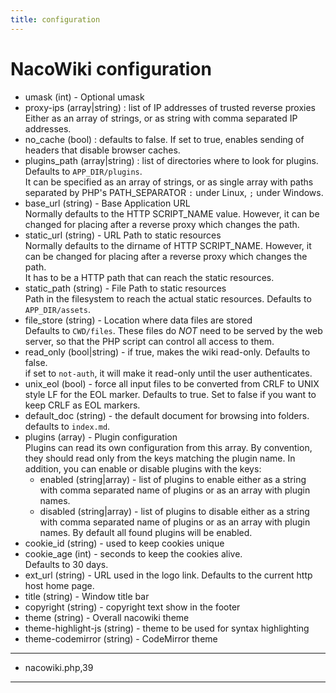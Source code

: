 ```yaml
---
title: configuration
---
```

# NacoWiki configuration


- umask (int) - Optional umask
- proxy-ips (array|string) : list of IP addresses of trusted reverse proxies
  Either as an array of strings, or as string with comma separated IP addresses.
- no_cache (bool) : defaults to false.  If set to true, enables
  sending of headers that disable browser caches.
- plugins_path (array|string) : list of directories where to look for plugins. \
  Defaults to `APP_DIR/plugins`. \
  It can be specified as an array of strings, or as single array with
  paths separated by PHP's PATH_SEPARATOR `:` under Linux, `;` under Windows.
- base_url (string) - Base Application URL \
  Normally defaults to the HTTP SCRIPT_NAME value.  However, it can
  be changed for placing after a reverse proxy which changes the path.
- static_url (string) - URL Path to static resources \
  Normally defaults to the dirname of HTTP SCRIPT_NAME.  However, it can
  be changed for placing after a reverse proxy which changes the path. \
  It has to be a HTTP path that can reach the static resources.
- static_path (string) - File Path to static resources \
  Path in the filesystem to reach the actual static resources.  Defaults
  to `APP_DIR/assets`.
- file_store (string) -  Location where data files are stored \
  Defaults to `CWD/files`.  These files do *NOT* need to be served
  by the web server, so that the PHP script can control all access
  to them.
- read_only (bool|string) - if true, makes the wiki read-only.  Defaults to false. \
  if set to `not-auth`, it will make it read-only until the user
  authenticates.
- unix_eol (bool) - force all input files to be converted from CRLF to UNIX style
  LF for the EOL marker.  Defaults to true.  Set to false if you want
  to keep CRLF as EOL markers.
- default_doc (string) - the default document for browsing into folders. \
  defaults to `index.md`.
- plugins (array) - Plugin configuration \
  Plugins can read its own configuration from this array. By
  convention, they should read only from the keys matching the
  plugin name.  In addition, you can enable or disable
  plugins with the keys:
  - enabled (string|array) - list of plugins to enable either as a
    string with comma separated name of plugins or as an array with
    plugin names.
  - disabled (string|array) - list of plugins to disable either as a
    string with comma separated name of plugins or as an array with
    plugin names.
  By default all found plugins will be enabled.
- cookie_id (string) - used to keep cookies unique
- cookie_age (int) - seconds to keep the cookies alive. \
  Defaults to 30 days.
- ext_url (string) - URL used in the logo link.  Defaults to
  the current http host home page.
- title (string) - Window title bar
- copyright (string) - copyright text show in the footer
- theme (string) - Overall nacowiki theme
- theme-highlight-js (string) - theme to be used for syntax highlighting
- theme-codemirror (string) - CodeMirror theme

***
* nacowiki.php,39
***

